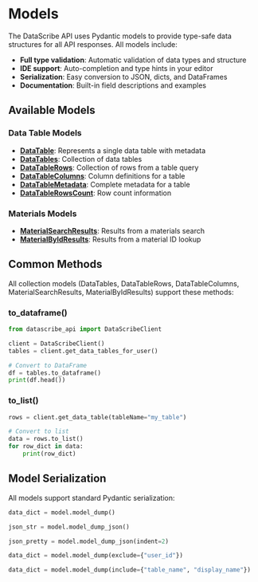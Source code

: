 # Models

The DataScribe API uses Pydantic models to provide type-safe data structures for all API responses. All models include:

- **Full type validation**: Automatic validation of data types and structure
- **IDE support**: Auto-completion and type hints in your editor
- **Serialization**: Easy conversion to JSON, dicts, and DataFrames
- **Documentation**: Built-in field descriptions and examples

## Available Models

### Data Table Models

- **[DataTable](DataTable.md)**: Represents a single data table with metadata
- **[DataTables](DataTables.md)**: Collection of data tables
- **[DataTableRows](DataTableRows.md)**: Collection of rows from a table query
- **[DataTableColumns](DataTableColumns.md)**: Column definitions for a table
- **[DataTableMetadata](DataTableMetadata.md)**: Complete metadata for a table
- **[DataTableRowsCount](DataTableRowsCount.md)**: Row count information

### Materials Models

- **[MaterialSearchResults](MaterialSearchResults.md)**: Results from a materials search
- **[MaterialByIdResults](MaterialByIdResults.md)**: Results from a material ID lookup

## Common Methods

All collection models (DataTables, DataTableRows, DataTableColumns, MaterialSearchResults, MaterialByIdResults) support these methods:

### to_dataframe()

```python title="Convert the model data to a pandas DataFrame"
from datascribe_api import DataScribeClient

client = DataScribeClient()
tables = client.get_data_tables_for_user()

# Convert to DataFrame
df = tables.to_dataframe()
print(df.head())
```

### to_list()

```python title="Convert the model data to a list of dictionaries"
rows = client.get_data_table(tableName="my_table")

# Convert to list
data = rows.to_list()
for row_dict in data:
    print(row_dict)
```

## Model Serialization

All models support standard Pydantic serialization:

```python title="To dictionary"
data_dict = model.model_dump()
```

```python title="To JSON string"
json_str = model.model_dump_json()
```

```python title="To JSON with indentation"
json_pretty = model.model_dump_json(indent=2)
```

```python title="Exclude certain fields"
data_dict = model.model_dump(exclude={"user_id"})
```

```python title="Include only certain fields"
data_dict = model.model_dump(include={"table_name", "display_name"})
```
